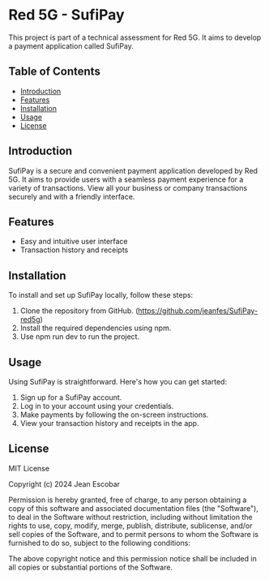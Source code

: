# Red 5G - SufiPay

This project is part of a technical assessment for Red 5G. It aims to develop a payment application called SufiPay.

## Table of Contents
- [Introduction](#introduction)
- [Features](#features)
- [Installation](#installation)
- [Usage](#usage)
- [License](#license)

## Introduction

SufiPay is a secure and convenient payment application developed by Red 5G. It aims to provide users with a seamless payment experience for a variety of transactions. View all your business or company transactions securely and with a friendly interface.

## Features

- Easy and intuitive user interface
- Transaction history and receipts

## Installation

To install and set up SufiPay locally, follow these steps:

1. Clone the repository from GitHub. (https://github.com/jeanfes/SufiPay-red5g)
2. Install the required dependencies using npm.
3. Use npm run dev to run the project.

## Usage

Using SufiPay is straightforward. Here's how you can get started:
1. Sign up for a SufiPay account.
2. Log in to your account using your credentials.
3. Make payments by following the on-screen instructions.
4. View your transaction history and receipts in the app.

## License

MIT License

Copyright (c) 2024 Jean Escobar

Permission is hereby granted, free of charge, to any person obtaining a copy
of this software and associated documentation files (the "Software"), to deal
in the Software without restriction, including without limitation the rights
to use, copy, modify, merge, publish, distribute, sublicense, and/or sell
copies of the Software, and to permit persons to whom the Software is
furnished to do so, subject to the following conditions:

The above copyright notice and this permission notice shall be included in all
copies or substantial portions of the Software.